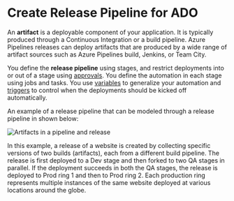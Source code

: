 # Create Release Pipeline for ADO

An **artifact** is a deployable component of your application. It is typically produced through a Continuous Integration or a build pipeline. Azure Pipelines releases can deploy artifacts that are produced by a wide range of artifact sources such as Azure Pipelines build, Jenkins, or Team City.

You define the **release pipeline** using stages, and restrict deployments into or out of a stage using [approvals](https://docs.microsoft.com/en-us/azure/devops/pipelines/release/approvals/?view=azure-devops). You define the automation in each stage using jobs and tasks. You use [variables](https://docs.microsoft.com/en-us/azure/devops/pipelines/release/variables?view=azure-devops) to generalize your automation and [triggers](https://docs.microsoft.com/en-us/azure/devops/pipelines/release/triggers?view=azure-devops) to control when the deployments should be kicked off automatically.

An example of a release pipeline that can be modeled through a release pipeline in shown below:

![Artifacts in a pipeline and release](https://docs.microsoft.com/en-us/azure/devops/pipelines/release/media/definition-01.png?view=azure-devops)

In this example, a release of a website is created by collecting specific versions of two builds \(artifacts\), each from a different build pipeline. The release is first deployed to a Dev stage and then forked to two QA stages in parallel. If the deployment succeeds in both the QA stages, the release is deployed to Prod ring 1 and then to Prod ring 2. Each production ring represents multiple instances of the same website deployed at various locations around the globe.

